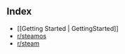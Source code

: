 ## Index

- [[Getting Started | GettingStarted]]
- [r/steamos](http://reddit.com/r/steamos)
- [r/steam](http://reddit.com/r/steam)
